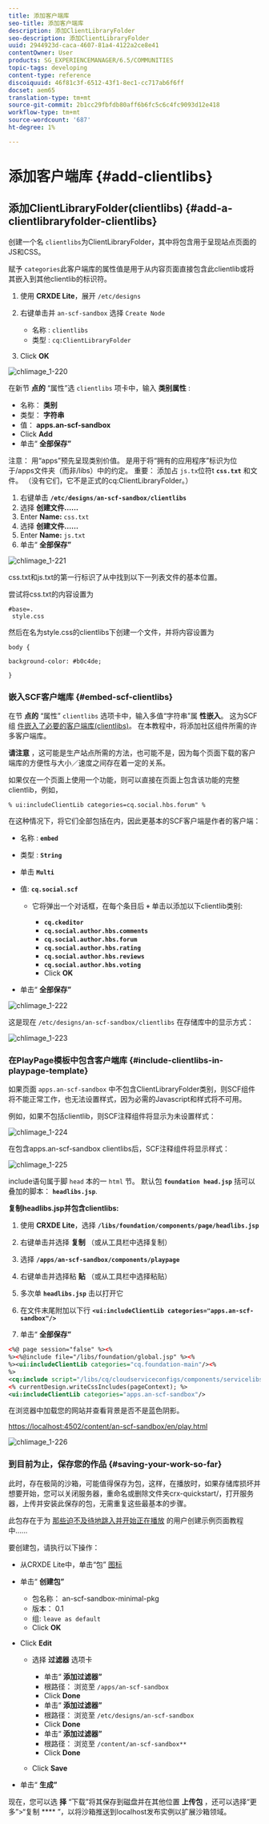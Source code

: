 ```yaml
---
title: 添加客户端库
seo-title: 添加客户端库
description: 添加ClientLibraryFolder
seo-description: 添加ClientLibraryFolder
uuid: 2944923d-caca-4607-81a4-4122a2ce8e41
contentOwner: User
products: SG_EXPERIENCEMANAGER/6.5/COMMUNITIES
topic-tags: developing
content-type: reference
discoiquuid: 46f81c3f-6512-43f1-8ec1-cc717ab6f6ff
docset: aem65
translation-type: tm+mt
source-git-commit: 2b1cc29fbfdb80aff6b6fc5c6c4fc9093d12e418
workflow-type: tm+mt
source-wordcount: '687'
ht-degree: 1%

---
```



# 添加客户端库 {#add-clientlibs}

## 添加ClientLibraryFolder(clientlibs) {#add-a-clientlibraryfolder-clientlibs}

创建一个名 `clientlibs`为ClientLibraryFolder，其中将包含用于呈现站点页面的JS和CSS。

赋予 `categories`此客户端库的属性值是用于从内容页面直接包含此clientlib或将其嵌入到其他clientlib的标识符。

1. 使用 **CRXDE Lite**，展开 `/etc/designs`

1. 右键单击并 `an-scf-sandbox` 选择 `Create Node`

   * 名称 : `clientlibs`
   * 类型 : `cq:ClientLibraryFolder`

1. Click **OK**

![chlimage_1-220](assets/chlimage_1-220.png)

在新节 **点的** “属性”选 `clientlibs` 项卡中，输入 **类别属性** :

* 名称： **类别**
* 类型： **字符串**
* 值： **apps.an-scf-sandbox**
* Click **Add**
* 单击“ **全部保存”**

注意： 用“apps”预先呈现类别价值。 是用于将“拥有的应用程序”标识为位于/apps文件夹（而非/libs）中的约定。  重要： 添加占 `js.tx`位符t **`css.txt`** 和文件。 （没有它们，它不是正式的cq:ClientLibraryFolder。）

1. 右键单击 **`/etc/designs/an-scf-sandbox/clientlibs`**
1. 选择 **创建文件……**
1. Enter **Name:** `css.txt`
1. 选择 **创建文件……**
1. Enter **Name:** `js.txt`
1. 单击“ **全部保存”**

![chlimage_1-221](assets/chlimage_1-221.png)

css.txt和js.txt的第一行标识了从中找到以下一列表文件的基本位置。

尝试将css.txt的内容设置为

```
#base=.
 style.css
```

然后在名为style.css的clientlibs下创建一个文件，并将内容设置为

`body {`

`background-color: #b0c4de;`

`}`

### 嵌入SCF客户端库 {#embed-scf-clientlibs}

在节 **点的** “属性” `clientlibs` 选项卡中，输入多值“字符串”属 **性嵌入**。 这为SCF组 [件嵌入了必要的客户端库(clientlibs)](/help/communities/client-customize.md#clientlibs-for-scf)。 在本教程中，将添加社区组件所需的许多客户端库。

**请注意** ，这可能是生产站点所需的方法，也可能不是，因为每个页面下载的客户端库的方便性与大小／速度之间存在着一定的关系。

如果仅在一个页面上使用一个功能，则可以直接在页面上包含该功能的完整clientlib，例如，

`% ui:includeClientLib categories=cq.social.hbs.forum" %`

在这种情况下，将它们全部包括在内，因此更基本的SCF客户端是作者的客户端：

* 名称 : **`embed`**
* 类型 : **`String`**
* 单击 **`Multi`**
* 值: **`cq.social.scf`**

   * 它将弹出一个对话框，在每个条目后 **`+`** 单击以添加以下clientlib类别:

      * **`cq.ckeditor`**
      * **`cq.social.author.hbs.comments`**
      * **`cq.social.author.hbs.forum`**
      * **`cq.social.author.hbs.rating`**
      * **`cq.social.author.hbs.reviews`**
      * **`cq.social.author.hbs.voting`**
      * Click **OK**

* 单击“ **全部保存”**

![chlimage_1-222](assets/chlimage_1-222.png)

这是现在 `/etc/designs/an-scf-sandbox/clientlibs` 在存储库中的显示方式：

![chlimage_1-223](assets/chlimage_1-223.png)

### 在PlayPage模板中包含客户端库 {#include-clientlibs-in-playpage-template}

如果页面 `apps.an-scf-sandbox` 中不包含ClientLibraryFolder类别，则SCF组件将不能正常工作，也无法设置样式，因为必需的Javascript和样式将不可用。

例如，如果不包括clientlib，则SCF注释组件将显示为未设置样式：

![chlimage_1-224](assets/chlimage_1-224.png)

在包含apps.an-scf-sandbox clientlibs后，SCF注释组件将显示样式：

![chlimage_1-225](assets/chlimage_1-225.png)

include语句属于脚 `head` 本的一 `html` 节。 默认包 **`foundation head.jsp`** 括可以叠加的脚本： **`headlibs.jsp`**.

**复制headlibs.jsp并包含clientlibs:**

1. 使用 **CRXDE Lite**，选择 **`/libs/foundation/components/page/headlibs.jsp`**

1. 右键单击并选择 **复制** （或从工具栏中选择复制）
1. 选择 **`/apps/an-scf-sandbox/components/playpage`**
1. 右键单击并选择粘 **贴** （或从工具栏中选择粘贴）
1. 多次单 **`headlibs.jsp`** 击以打开它
1. 在文件末尾附加以下行
   **`<ui:includeClientLib categories="apps.an-scf-sandbox"/>`**

1. 单击“ **全部保存”**

```xml
<%@ page session="false" %><%
%><%@include file="/libs/foundation/global.jsp" %><%
%><ui:includeClientLib categories="cq.foundation-main"/><%
%>
<cq:include script="/libs/cq/cloudserviceconfigs/components/servicelibs/servicelibs.jsp"/>
<% currentDesign.writeCssIncludes(pageContext); %>
<ui:includeClientLib categories="apps.an-scf-sandbox"/>
```

在浏览器中加载您的网站并查看背景是否不是蓝色阴影。

[https://localhost:4502/content/an-scf-sandbox/en/play.html](https://localhost:4502/content/an-scf-sandbox/en/play.html)

![chlimage_1-226](assets/chlimage_1-226.png)

### 到目前为止，保存您的作品 {#saving-your-work-so-far}

此时，存在极简的沙箱，可能值得保存为包，这样，在播放时，如果存储库损坏并想要开始，您可以关闭服务器，重命名或删除文件夹crx-quickstart/，打开服务器，上传并安装此保存的包，无需重复这些最基本的步骤。

此包存在于为 [那些迫不及待地跳入并开始正在播放](/help/communities/create-sample-page.md) 的用户创建示例页面教程中……

要创建包，请执行以下操作：

* 从CRXDE Lite中，单击“包” [图标](https://localhost:4502/crx/packmgr/)
* 单击“ **创建包”**

   * 包名称： an-scf-sandbox-minimal-pkg
   * 版本： 0.1
   * 组: `leave as default`
   * Click **OK**

* Click **Edit**

   * 选择 **过滤器** 选项卡

      * 单击“ **添加过滤器”**
      * 根路径： 浏览至 `/apps/an-scf-sandbox`
      * Click **Done**
      * 单击“ **添加过滤器”**
      * 根路径： 浏览至 `/etc/designs/an-scf-sandbox`
      * Click **Done**
      * 单击“ **添加过滤器”**
      * 根路径： 浏览至 `/content/an-scf-sandbox**`
      * Click **Done**
   * Click **Save**


* 单击“ **生成”**

现在，您可以选 **择** “下载”将其保存到磁盘并在其他位置 **上传包** ，还可以选择“更多”>“复制 **** ”，以将沙箱推送到localhost发布实例以扩展沙箱领域。